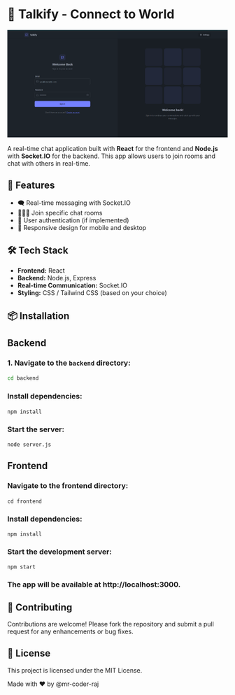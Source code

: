 # 💬 Talkify - Connect to World
![App Screenshot](./talkify.png)


A real-time chat application built with **React** for the frontend and **Node.js** with **Socket.IO** for the backend. This app allows users to join rooms and chat with others in real-time.

## 🌟 Features

- 🗨️ Real-time messaging with Socket.IO  
- 🧑‍🤝‍🧑 Join specific chat rooms  
- 🔐 User authentication (if implemented)  
- 📱 Responsive design for mobile and desktop  

## 🛠 Tech Stack

- **Frontend:** React  
- **Backend:** Node.js, Express  
- **Real-time Communication:** Socket.IO  
- **Styling:** CSS / Tailwind CSS (based on your choice)  


## 📦 Installation

## Backend

### 1. Navigate to the `backend` directory:

   ```bash
   cd backend
```
### Install dependencies:

```
npm install
```
### Start the server:
```
node server.js
```
## Frontend
### Navigate to the frontend directory:

```
cd frontend
```
### Install dependencies:
```
npm install
```
### Start the development server:
```
npm start
```
### The app will be available at http://localhost:3000.

## 🤝 Contributing
Contributions are welcome! Please fork the repository and submit a pull request for any enhancements or bug fixes.

## 📄 License
This project is licensed under the MIT License.

Made with ❤️ by @mr-coder-raj
